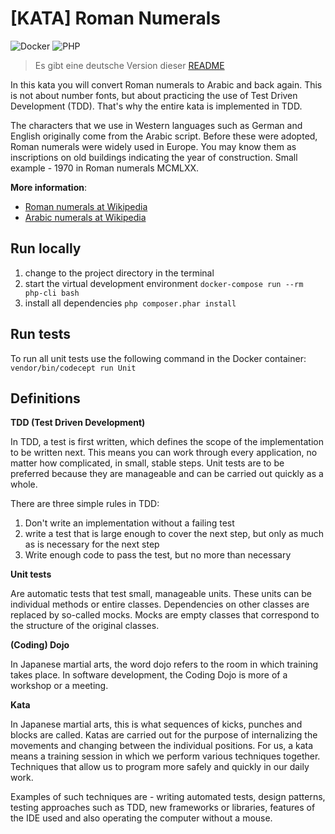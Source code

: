 [KATA] Roman Numerals
===

![Docker](https://img.shields.io/badge/docker-%230db7ed.svg?style=for-the-badge&logo=docker&logoColor=white) ![PHP](https://img.shields.io/badge/php-%23777BB4.svg?style=for-the-badge&logo=php&logoColor=white)

> Es gibt eine deutsche Version dieser [README](README.md)

In this kata you will convert Roman numerals to Arabic and back again. This is not about number fonts, but about practicing the use of Test Driven Development (TDD). That's why the entire kata is implemented in TDD.

The characters that we use in Western languages such as German and English originally come from the Arabic script. Before these were adopted, Roman numerals were widely used in Europe. You may know them as inscriptions on old buildings indicating the year of construction. Small example - 1970 in Roman numerals MCMLXX.

**More information**:

* [Roman numerals at Wikipedia](https://en.wikipedia.org/wiki/Roman_numerals)
* [Arabic numerals at Wikipedia](https://en.wikipedia.org/wiki/Arabic_numerals)

Run locally
---

1. change to the project directory in the terminal
2. start the virtual development environment `docker-compose run --rm php-cli bash`
3. install all dependencies `php composer.phar install`

Run tests
---

To run all unit tests use the following command in the Docker container:<br>
`vendor/bin/codecept run Unit`

Definitions
---

**TDD (Test Driven Development)**

In TDD, a test is first written, which defines the scope of the implementation to be written next. This means you can work through every application, no matter how complicated, in small, stable steps. Unit tests are to be preferred because they are manageable and can be carried out quickly as a whole.

There are three simple rules in TDD:

1. Don't write an implementation without a failing test
2. write a test that is large enough to cover the next step, but only as much as is necessary for the next step
3. Write enough code to pass the test, but no more than necessary

**Unit tests**

Are automatic tests that test small, manageable units. These units can be individual methods or entire classes. Dependencies on other classes are replaced by so-called mocks. Mocks are empty classes that correspond to the structure of the original classes.

**(Coding) Dojo**

In Japanese martial arts, the word dojo refers to the room in which training takes place. In software development, the Coding Dojo is more of a workshop or a meeting.

**Kata**

In Japanese martial arts, this is what sequences of kicks, punches and blocks are called. Katas are carried out for the purpose of internalizing the movements and changing between the individual positions. For us, a kata means a training session in which we perform various techniques together. Techniques that allow us to program more safely and quickly in our daily work.

Examples of such techniques are - writing automated tests, design patterns, testing approaches such as TDD, new frameworks or libraries, features of the IDE used and also operating the computer without a mouse.
